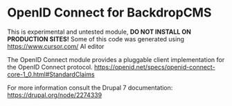 # OpenID Connect for BackdropCMS

This is experimental and untested module, **DO NOT INSTALL ON PRODUCTION SITES!**
Some of this code was generated using https://www.cursor.com/ AI editor



The OpenID Connect module provides a pluggable client implementation for the
OpenID Connect protocol. https://openid.net/specs/openid-connect-core-1_0.html#StandardClaims



For more information consult the Drupal 7 documentation: https://drupal.org/node/2274339
